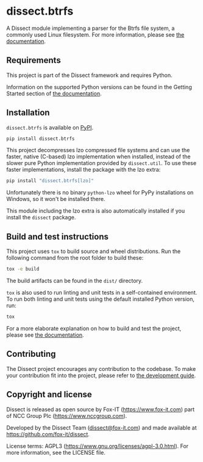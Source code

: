 # dissect.btrfs

A Dissect module implementing a parser for the Btrfs file system, a commonly used Linux filesystem. For more
information, please see [the documentation](https://docs.dissect.tools/en/latest/projects/dissect.btrfs/index.html).

## Requirements

This project is part of the Dissect framework and requires Python.

Information on the supported Python versions can be found in the Getting Started section of [the documentation](https://docs.dissect.tools/en/latest/index.html#getting-started).

## Installation

`dissect.btrfs` is available on [PyPI](https://pypi.org/project/dissect.btrfs/).

```bash
pip install dissect.btrfs
```

This project decompresses lzo compressed file systems and can use the faster, native (C-based) lzo implementation when
installed, instead of the slower pure Python implementation provided by `dissect.util`. To use these faster
implementations, install the package with the lzo extra:

```bash
pip install "dissect.btrfs[lzo]"
```

Unfortunately there is no binary `python-lzo` wheel for PyPy installations on Windows, so it won't be installed there.

This module including the lzo extra is also automatically installed if you install the `dissect` package.

## Build and test instructions

This project uses `tox` to build source and wheel distributions. Run the following command from the root folder to build
these:

```bash
tox -e build
```

The build artifacts can be found in the `dist/` directory.

`tox` is also used to run linting and unit tests in a self-contained environment. To run both linting and unit tests
using the default installed Python version, run:

```bash
tox
```

For a more elaborate explanation on how to build and test the project, please see [the
documentation](https://docs.dissect.tools/en/latest/contributing/tooling.html).

## Contributing

The Dissect project encourages any contribution to the codebase. To make your contribution fit into the project, please
refer to [the development guide](https://docs.dissect.tools/en/latest/contributing/developing.html).

## Copyright and license

Dissect is released as open source by Fox-IT (<https://www.fox-it.com>) part of NCC Group Plc
(<https://www.nccgroup.com>).

Developed by the Dissect Team (<dissect@fox-it.com>) and made available at <https://github.com/fox-it/dissect>.

License terms: AGPL3 (<https://www.gnu.org/licenses/agpl-3.0.html>). For more information, see the LICENSE file.
